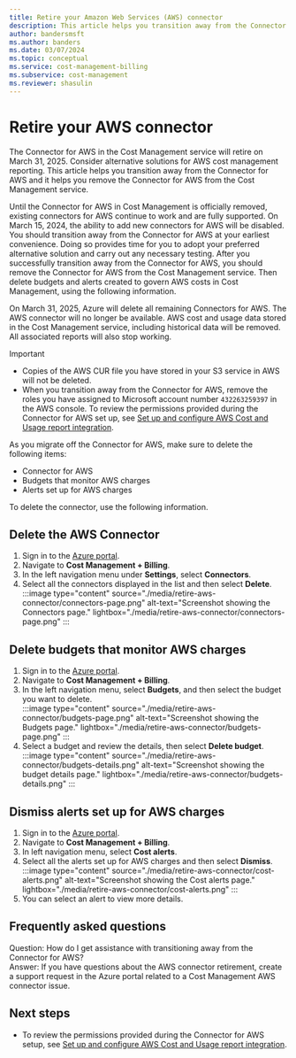 ```yaml
---
title: Retire your Amazon Web Services (AWS) connector
description: This article helps you transition away from the Connector for AWS and it helps you remove it from Cost Management.
author: bandersmsft
ms.author: banders
ms.date: 03/07/2024
ms.topic: conceptual
ms.service: cost-management-billing
ms.subservice: cost-management
ms.reviewer: shasulin
---
```


# Retire your AWS connector

The Connector for AWS in the Cost Management service will retire on March 31, 2025. Consider alternative solutions for AWS cost management reporting. This article helps you transition away from the Connector for AWS and it helps you remove the Connector for AWS from the Cost Management service.

Until the Connector for AWS in Cost Management is officially removed, existing connectors for AWS continue to work and are fully supported. On March 15, 2024, the ability to add new connectors for AWS will be disabled. You should transition away from the Connector for AWS at your earliest convenience. Doing so provides time for you to adopt your preferred alternative solution and carry out any necessary testing. After you successfully transition away from the Connector for AWS, you should  remove the Connector for AWS from the Cost Management service. Then delete budgets and alerts created to govern AWS costs in Cost Management, using the following information.

On March 31, 2025, Azure will delete all remaining Connectors for AWS. The AWS connector will no longer be available. AWS cost and usage data stored in the Cost Management service, including historical data will be removed. All associated reports will also stop working.

> [!IMPORTANT]
> - Copies of the AWS CUR file you have stored in your S3 service in AWS will not be deleted.
> - When you transition away from the Connector for AWS, remove the roles you have assigned to Microsoft account number `432263259397` in the AWS console. To review the permissions provided during the Connector for AWS set up, see [Set up and configure AWS Cost and Usage report integration](aws-integration-set-up-configure.md#use-the-create-a-new-role-wizard).

As you migrate off the Connector for AWS, make sure to delete the following items:

- Connector for AWS
- Budgets that monitor AWS charges
- Alerts set up for AWS charges

To delete the connector, use the following information.

## Delete the AWS Connector

1. Sign in to the [Azure portal](https://portal.azure.com).
1. Navigate to **Cost Management + Billing**.
1. In the left navigation menu under **Settings**, select **Connectors**.
1. Select all the connectors displayed in the list and then select **Delete**.  
    :::image type="content" source="./media/retire-aws-connector/connectors-page.png" alt-text="Screenshot showing the Connectors page." lightbox="./media/retire-aws-connector/connectors-page.png" :::

## Delete budgets that monitor AWS charges

1. Sign in to the [Azure portal](https://portal.azure.com).
1. Navigate to **Cost Management + Billing**.
1. In the left navigation menu, select **Budgets**, and then select the budget you want to delete.  
    :::image type="content" source="./media/retire-aws-connector/budgets-page.png" alt-text="Screenshot showing the Budgets page." lightbox="./media/retire-aws-connector/budgets-page.png" :::
1. Select a budget and review the details, then select **Delete budget**.  
    :::image type="content" source="./media/retire-aws-connector/budgets-details.png" alt-text="Screenshot showing the budget details page." lightbox="./media/retire-aws-connector/budgets-details.png" :::

## Dismiss alerts set up for AWS charges

1. Sign in to the [Azure portal](https://portal.azure.com).
1. Navigate to **Cost Management + Billing**.
1. In left navigation menu, select **Cost alerts**.
1. Select all the alerts set up for AWS charges and then select **Dismiss**.  
    :::image type="content" source="./media/retire-aws-connector/cost-alerts.png" alt-text="Screenshot showing the Cost alerts page." lightbox="./media/retire-aws-connector/cost-alerts.png" :::
1. You can select an alert to view more details.

## Frequently asked questions

Question: How do I get assistance with transitioning away from the Connector for AWS?<br>
Answer: If you have questions about the AWS connector retirement, create a support request in the Azure portal related to a Cost Management AWS connector issue.

## Next steps

- To review the permissions provided during the Connector for AWS setup, see [Set up and configure AWS Cost and Usage report integration](aws-integration-set-up-configure.md#use-the-create-a-new-role-wizard).
